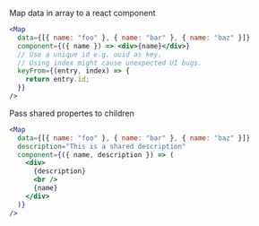 Map data in array to a react component

```jsx
<Map
  data={[{ name: "foo" }, { name: "bar" }, { name: "baz" }]}
  component={({ name }) => <div>{name}</div>}
  // Use a unique id e.g. uuid as key.
  // Using index might cause unexpected UI bugs.
  keyFrom={(entry, index) => {
    return entry.id;
  }}
/>
```

Pass shared propertes to children

```jsx
<Map
  data={[{ name: "foo" }, { name: "bar" }, { name: "baz" }]}
  description="This is a shared description"
  component={({ name, description }) => (
    <div>
      {description}
      <br />
      {name}
    </div>
  )}
/>
```
